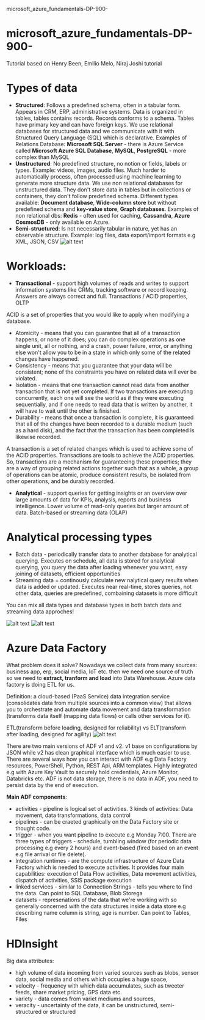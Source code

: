 microsoft_azure_fundamentals-DP-900-

# microsoft_azure_fundamentals-DP-900-
Tutorial based on Henry Been, Emilio Melo, Niraj Joshi tutorial

# Types of data
* **Structured**: Follows a predefined schema, often in a tabular form. Appears in CRM, ERP, administrative systems. Data is organized in tables, tables contains records. Records conforms to a schema. Tables have primary key and can have foreign keys. We use relational databases for structured data and we communicate with it with Structured Query Language (SQL) which is declarative. 
Examples of Relations Database: **Microsoft SQL Server** - there is Azure Service called **Microsoft Azure SQL Database**, **MySQL**, **PostgreSQL** - more complex than MySQL
* **Unstructured**: No predefined structure, no notion or fields, labels or types. Example: videos, images, audio files. Much harder to automatically process, often processed using machine learning to generate more structure data. We use non relational databases for unstructured data. They don't store data in tables but in collections or containers, they don't follow predefined schema. Different types available: **Document database**, **Wide-column store** but without predefined schema and **key-value store**, **Graph databases**. Examples of non relational dbs: **Redis** - often used for caching, **Cassandra**, **Azure CosmosDB** - only available on Azure.
* **Semi-structured**: Is not necessarily tabular in nature, yet has an observable structure. Example: log files, data export/import formats e.g XML, JSON, CSV
![alt text](https://github.com/michuW93/microsoft_azure_fundamentals/blob/master/dp-900/images/types_of_data.png?raw=true)

# Workloads:
* **Transactional** - support high volumes of reads and writes to support information systems like CRMs, tracking software or record keeping. Answers are always correct and full. Transactions / ACID properties, OLTP

ACID is a set of properties that you would like to apply when modifying a database.
   * Atomicity - means that you can guarantee that all of a transaction happens, or none of it does; you can do complex operations as one single unit, all or nothing, and a crash, power failure, error, or anything else won't allow you to be in a state in which only some of the related changes have happened. 
   * Consistency - means that you guarantee that your data will be consistent; none of the constraints you have on related data will ever be violated.
   * Isolation - means that one transaction cannot read data from another transaction that is not yet completed. If two transactions are executing concurrently, each one will see the world as if they were executing sequentially, and if one needs to read data that is written by another, it will have to wait until the other is finished.
   * Durability - means that once a transaction is complete, it is guaranteed that all of the changes have been recorded to a durable medium (such as a hard disk), and the fact that the transaction has been completed is likewise recorded.

A transaction is a set of related changes which is used to achieve some of the ACID properties. Transactions are tools to achieve the ACID properties.
So, transactions are a mechanism for guaranteeing these properties; they are a way of grouping related actions together such that as a whole, a group of operations can be atomic, produce consistent results, be isolated from other operations, and be durably recorded.


* **Analytical** - support queries for getting insights or an overview over large amounts of data for KPIs, analysis, reports and business intelligence. Lower volume of read-only queries but larger amount of data. Batch-based or streaming data (OLAP)


# Analytical processing types
* Batch data - periodically transfer data to another database for analytical querying. Executes on schedule, all data is stored for analytical querying, you query the data after loading whenever you want, easy joining of datasets, efficient opportunities
* Streaming data = continously calculate new nalytical query results when data is added or updated. Executes near real-time, stores queries, not other data, queries are predefined, combaining datasets is more difficult

You can mix all data types and database types in both batch data and streaming data approches!

![alt text](https://github.com/michuW93/microsoft_azure_fundamentals/blob/master/dp-900/images/batch_data.png?raw=true)
![alt text](https://github.com/michuW93/microsoft_azure_fundamentals/blob/master/dp-900/images/streaming_data.png?raw=true)

# Azure Data Factory
What problem does it solve? Nowadays we collect data from many sources: business app, erp, social media, IoT etc. then we need one source of truth so we need to **extract, tranform and load** into Data Warehouse. Azure data factory is doing ETL for us.

Definition: a cloud-based (PaaS Service) data integration service (consolidates data from multiple sources into a common view) that allows you to orchestrate and automate data movement and data transformation (transforms data itself (mapping data flows) or calls other services for it).

ETL(transform before loading, designed for reliability) vs ELT(transform after loading, designed for agility)
![alt text](https://github.com/michuW93/microsoft_azure_fundamentals/blob/master/dp-900/images/etl_vs_elt.jpeg?raw=true)


There are two main versions of ADF v1 and v2. v1 base on configurations by JSON while v2 has clean graphical interface which is much easier to use.
There are several ways how you can interact with ADF e.g Data Factory resources, PowerShell, Python, REST Api, ARM templates. Highly integrated e.g with Azure Key Vault to securely hold credentials, Azure Monitor, Databricks etc.
ADF is not data storage, there is no data in ADF, you need to persist data by the end of execution.

**Main ADF components**:
* activities - pipeline is logical set of activities. 3 kinds of activities: Data movement, data transformations, data control
* pipelines - can be craeted graphically on the Data Factory site or thought code.
* trigger - when you want pipeline to execute e.g Monday 7:00. There are three types of triggers - schedule, tumbling window (for periodic data processing e.g every 2 hours) and event-based (fired based on an event e.g file arrival or file delete).
* Integration runtimes - are the compute infrastructure of Azure Data Factory which is needed to execute activities. It provides four main capabilities: execution of Data Flow activities, Data movement activities, dispatch of activities, SSIS package execution
* linked services - similar to Connection Strings - tells you where to find the data. Can point to SQL Database, Blob Storega
* datasets - represenations of the data that we're working with so generally concerned with the data structures inside a data store e.g describing name column is string, age is number. Can point to Tables, Files

# HDInsight
Big data attributes:
* high volume of data incoming from varied sources such as blobs, sensor data, social media and others which occupies a huge space,
* velocity - frequency with which data accumulates, such as tweeter feeds, share market pricing, GPS data etc.
* variety - data comes from variet mediums and sources,
* veracity - uncertainty of the data, it can be unstructured, semi-structured or structured 

